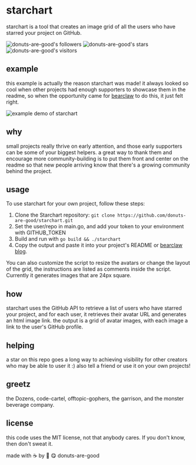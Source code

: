 # starchart

starchart is a tool that creates an image grid of all the users who have starred your project on GitHub. 


![donuts-are-good's followers](https://img.shields.io/github/followers/donuts-are-good?&color=555&style=for-the-badge&label=followers) ![donuts-are-good's stars](https://img.shields.io/github/stars/donuts-are-good?affiliations=OWNER%2CCOLLABORATOR&color=555&style=for-the-badge) ![donuts-are-good's visitors](https://komarev.com/ghpvc/?username=donuts-are-good&color=555555&style=for-the-badge&label=visitors)

## example
this example is actually the reason starchart was made! it always looked so cool when other projects had enough supporters to showcase them in the readme, so when the opportunity came for [bearclaw](https://github.com/donuts-are-good/bearclaw) to do this, it just felt right.

<img alt="example demo of starchart" src="https://user-images.githubusercontent.com/96031819/222801842-7ef42d97-fcb7-42eb-a86d-a6e422c5b418.png">

## why

small projects really thrive on early attention, and those early supporters can be some of your biggest helpers. a great way to thank them and encourage more community-building is to put them front and center on the readme so that new people arriving know that there's a growing community behind the project.

## usage 

To use starchart for your own project, follow these steps:

1. Clone the Starchart repository: `git clone https://github.com/donuts-are-good/starchart.git`
2. Set the user/repo in main.go, and add your token to your environment with GITHUB_TOKEN
3. Build and run with `go build && ./starchart`
4. Copy the output and paste it into your project's README or [bearclaw blog](https://github.com/donuts-are-good/bearclaw).

You can also customize the script to resize the avatars or change the layout of the grid, the instructions are listed as comments inside the script. Currently it generates images that are 24px square.

## how

starchart uses the GitHub API to retrieve a list of users who have starred your project, and for each user, it retrieves their avatar URL and generates an html image link. the output is a grid of avatar images, with each image a link to the user's GitHub profile.

## helping

a star on this repo goes a long way to achieving visibility for other creators who may be able to user it :) also tell a friend or use it on your own projects!

## greetz

the Dozens, code-cartel, offtopic-gophers, the garrison, and the monster beverage company.

## license

this code uses the MIT license, not that anybody cares. If you don't know, then don't sweat it.

made with ☕ by 🍩 😋 donuts-are-good


